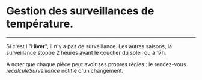 # Gestion des surveillances de température.
---

Si c'est l'"**Hiver**", il n'y a pas de surveillance.
Les autres saisons, la surveillance stoppe 2 heures avant le coucher du soleil ou à 17h.

A noter que chaque pièce peut avoir ses propres règles : le rendez-vous *recalculeSurveillance* notifie d'un changement.
